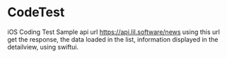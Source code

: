 # CodeTest
iOS Coding Test
Sample api url
https://api.lil.software/news 
using this url get the response, the data loaded in the list, information displayed in the detailview, using swiftui.
